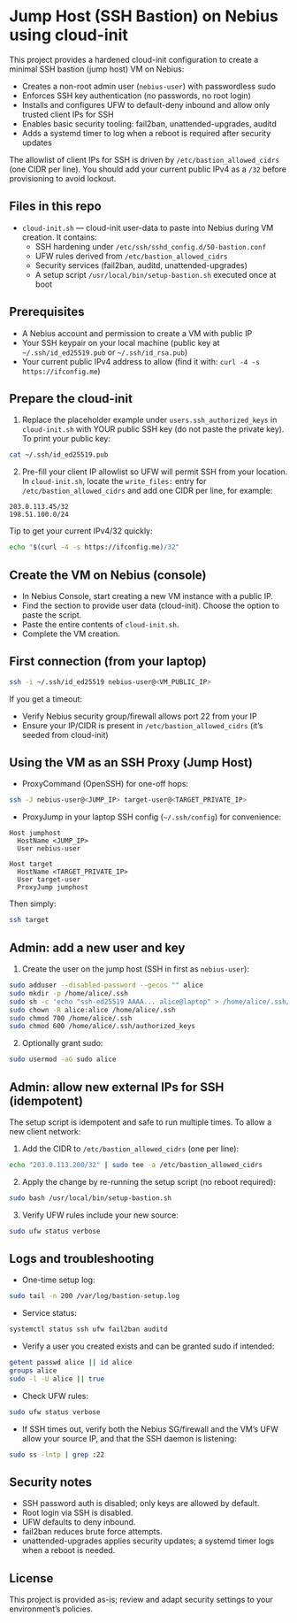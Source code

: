 # Jump Host (SSH Bastion) on Nebius using cloud-init

This project provides a hardened cloud-init configuration to create a minimal SSH bastion (jump host) VM on Nebius:

- Creates a non-root admin user (`nebius-user`) with passwordless sudo
- Enforces SSH key authentication (no passwords, no root login)
- Installs and configures UFW to default-deny inbound and allow only trusted client IPs for SSH
- Enables basic security tooling: fail2ban, unattended-upgrades, auditd
- Adds a systemd timer to log when a reboot is required after security updates

The allowlist of client IPs for SSH is driven by `/etc/bastion_allowed_cidrs` (one CIDR per line). You should add your current public IPv4 as a `/32` before provisioning to avoid lockout.


## Files in this repo

- `cloud-init.sh` — cloud-init user-data to paste into Nebius during VM creation. It contains:
  - SSH hardening under `/etc/ssh/sshd_config.d/50-bastion.conf`
  - UFW rules derived from `/etc/bastion_allowed_cidrs`
  - Security services (fail2ban, auditd, unattended-upgrades)
  - A setup script `/usr/local/bin/setup-bastion.sh` executed once at boot


## Prerequisites

- A Nebius account and permission to create a VM with public IP
- Your SSH keypair on your local machine (public key at `~/.ssh/id_ed25519.pub` or `~/.ssh/id_rsa.pub`)
- Your current public IPv4 address to allow (find it with: `curl -4 -s https://ifconfig.me`)


## Prepare the cloud-init

1) Replace the placeholder example under `users.ssh_authorized_keys` in `cloud-init.sh` with YOUR public SSH key (do not paste the private key). To print your public key:

```bash
cat ~/.ssh/id_ed25519.pub
```

2) Pre-fill your client IP allowlist so UFW will permit SSH from your location. In `cloud-init.sh`, locate the `write_files:` entry for `/etc/bastion_allowed_cidrs` and add one CIDR per line, for example:

```
203.0.113.45/32
198.51.100.0/24
```

Tip to get your current IPv4/32 quickly:

```bash
echo "$(curl -4 -s https://ifconfig.me)/32"
```


## Create the VM on Nebius (console)

- In Nebius Console, start creating a new VM instance with a public IP.
- Find the section to provide user data (cloud-init). Choose the option to paste the script.
- Paste the entire contents of `cloud-init.sh`.
- Complete the VM creation.


## First connection (from your laptop)

```bash
ssh -i ~/.ssh/id_ed25519 nebius-user@<VM_PUBLIC_IP>
```

If you get a timeout:
- Verify Nebius security group/firewall allows port 22 from your IP
- Ensure your IP/CIDR is present in `/etc/bastion_allowed_cidrs` (it’s seeded from cloud-init)


## Using the VM as an SSH Proxy (Jump Host)

- ProxyCommand (OpenSSH) for one-off hops:

```bash
ssh -J nebius-user@<JUMP_IP> target-user@<TARGET_PRIVATE_IP>
```

- ProxyJump in your laptop SSH config (`~/.ssh/config`) for convenience:

```
Host jumphost
  HostName <JUMP_IP>
  User nebius-user

Host target
  HostName <TARGET_PRIVATE_IP>
  User target-user
  ProxyJump jumphost
```

Then simply:

```bash
ssh target
```

## Admin: add a new user and key

1) Create the user on the jump host (SSH in first as `nebius-user`):

```bash
sudo adduser --disabled-password --gecos "" alice
sudo mkdir -p /home/alice/.ssh
sudo sh -c 'echo "ssh-ed25519 AAAA... alice@laptop" > /home/alice/.ssh/authorized_keys'
sudo chown -R alice:alice /home/alice/.ssh
sudo chmod 700 /home/alice/.ssh
sudo chmod 600 /home/alice/.ssh/authorized_keys
```

2) Optionally grant sudo:

```bash
sudo usermod -aG sudo alice
```


## Admin: allow new external IPs for SSH (idempotent)

The setup script is idempotent and safe to run multiple times. To allow a new client network:

1) Add the CIDR to `/etc/bastion_allowed_cidrs` (one per line):

```bash
echo "203.0.113.200/32" | sudo tee -a /etc/bastion_allowed_cidrs
```

2) Apply the change by re-running the setup script (no reboot required):

```bash
sudo bash /usr/local/bin/setup-bastion.sh
```

3) Verify UFW rules include your new source:

```bash
sudo ufw status verbose
```


## Logs and troubleshooting

- One-time setup log:

```bash
sudo tail -n 200 /var/log/bastion-setup.log
```

- Service status:

```bash
systemctl status ssh ufw fail2ban auditd
```

- Verify a user you created exists and can be granted sudo if intended:

```bash
getent passwd alice || id alice
groups alice
sudo -l -U alice || true
```

- Check UFW rules:

```bash
sudo ufw status verbose
```

- If SSH times out, verify both the Nebius SG/firewall and the VM’s UFW allow your source IP, and that the SSH daemon is listening:

```bash
sudo ss -lntp | grep :22
```


## Security notes

- SSH password auth is disabled; only keys are allowed by default.
- Root login via SSH is disabled.
- UFW defaults to deny inbound.
- fail2ban reduces brute force attempts.
- unattended-upgrades applies security updates; a systemd timer logs when a reboot is needed.


## License

This project is provided as-is; review and adapt security settings to your environment’s policies.
